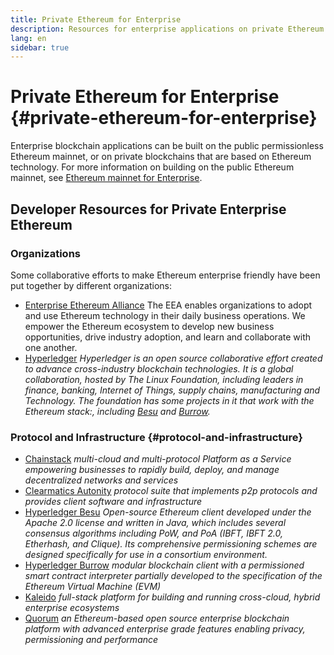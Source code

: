 ```yaml
---
title: Private Ethereum for Enterprise
description: Resources for enterprise applications on private Ethereum blockchains
lang: en
sidebar: true
---
```


# Private Ethereum for Enterprise {#private-ethereum-for-enterprise}

Enterprise blockchain applications can be built on the public permissionless Ethereum mainnet, or on private blockchains that are based on Ethereum technology. For more information on building on the public Ethereum mainnet, see [Ethereum mainnet for Enterprise](/enterprise/).

## Developer Resources for Private Enterprise Ethereum

### Organizations

Some collaborative efforts to make Ethereum enterprise friendly have been put together by different organizations:

- [Enterprise Ethereum Alliance](https://entethalliance.org/)
  The EEA enables organizations to adopt and use Ethereum technology in their daily business operations. We empower the Ethereum ecosystem to develop new business opportunities, drive industry adoption, and learn and collaborate with one another.
- [Hyperledger](https://hyperledger.org)
  _Hyperledger is an open source collaborative effort created to advance cross-industry blockchain technologies. It is a global collaboration, hosted by The Linux Foundation, including leaders in finance, banking, Internet of Things, supply chains, manufacturing and Technology. The foundation has some projects in it that work with the Ethereum stack:, including [Besu](https://www.hyperledger.org/use/besu) and [Burrow](https://www.hyperledger.org/projects/hyperledger-burrow)._

### Protocol and Infrastructure {#protocol-and-infrastructure}

- [Chainstack](https://chainstack.com/) _multi-cloud and multi-protocol Platform as a Service empowering businesses to rapidly build, deploy, and manage decentralized networks and services_
- [Clearmatics Autonity](https://www.clearmatics.com/about/) _protocol suite that implements p2p protocols and provides client software and infrastructure_
- [Hyperledger Besu](https://www.hyperledger.org/use/besu) _Open-source Ethereum client developed under the Apache 2.0 license and written in Java, which includes several consensus algorithms including PoW, and PoA (IBFT, IBFT 2.0, Etherhash, and Clique). Its comprehensive permissioning schemes are designed specifically for use in a consortium environment._
- [Hyperledger Burrow](https://www.hyperledger.org/projects/hyperledger-burrow) _modular blockchain client with a permissioned smart contract interpreter partially developed to the specification of the Ethereum Virtual Machine (EVM)_
- [Kaleido](https://kaleido.io/) _full-stack platform for building and running cross-cloud, hybrid enterprise ecosystems_
- [Quorum](https://consensys.net/quorum/) _an Ethereum-based open source enterprise blockchain platform with advanced enterprise grade features enabling privacy, permissioning and performance_
